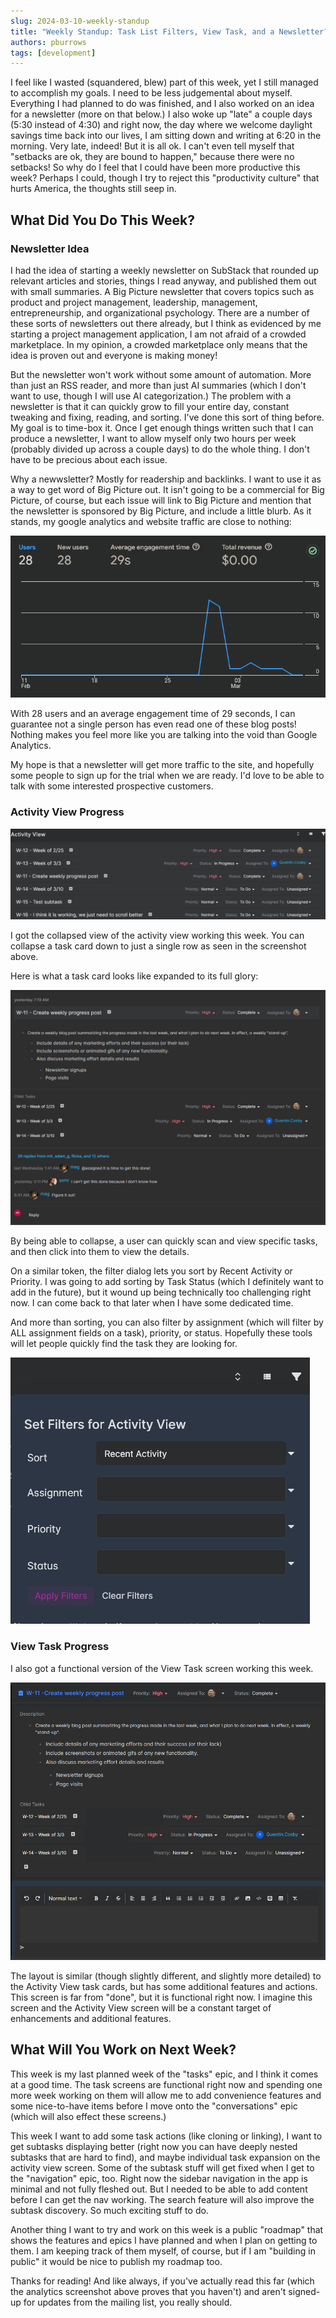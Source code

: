 ```yaml
---
slug: 2024-03-10-weekly-standup
title: "Weekly Standup: Task List Filters, View Task, and a Newsletter???"
authors: pburrows
tags: [development]
---
```


I feel like I wasted (squandered, blew) part of this week, yet I still managed to accomplish my goals. I need to be less judgemental about myself. Everything I had planned to do was finished, and I also worked on an idea for a newsletter (more on that below.) I also woke up "late" a couple days (5:30 instead of 4:30) and right now, the day where we welcome daylight savings time back into our lives, I am sitting down and writing at 6:20 in the morning. Very late, indeed! But it is all ok. I can't even tell myself that "setbacks are ok, they are bound to happen," because there were no setbacks! So why do I feel that I could have been more productive this week? Perhaps I could, though I try to reject this "productivity culture" that hurts America, the thoughts still seep in.

<!--truncate-->

## What Did You Do This Week?

### Newsletter Idea

I had the idea of starting a weekly newsletter on SubStack that rounded up relevant articles and stories, things I read anyway, and published them out with small summaries. A Big Picture newsletter that covers topics such as product and project management, leadership, management, entrepreneurship, and organizational psychology. There are a number of these sorts of newsletters out there already, but I think as evidenced by me starting a project management application, I am not afraid of a crowded marketplace. In my opinion, a crowded marketplace only means that the idea is proven out and everyone is making money! 

But the newsletter won't work without some amount of automation. More than just an RSS reader, and more than just AI summaries (which I don't want to use, though I will use AI categorization.) The problem with a newsletter is that it can quickly grow to fill your entire day, constant tweaking and fixing, reading, and sorting. I've done this sort of thing before. My goal is to time-box it. Once I get enough things written such that I can produce a newsletter, I want to allow myself only two hours per week (probably divided up across a couple days) to do the whole thing. I don't have to be precious about each issue.

Why a newwsletter? Mostly for readership and backlinks. I want to use it as a way to get word of Big Picture out. It isn't going to be a commercial for Big Picture, of course, but each issue will link to Big Picture and mention that the newsletter is sponsored by Big Picture, and include a little blurb. As it stands, my google analytics and website traffic are close to nothing:

![analytics](./analytics.png)

With 28 users and an average engagement time of 29 seconds, I can guarantee not a single person has even read one of these blog posts! Nothing makes you feel more like you are talking into the void than Google Analytics.

My hope is that a newsletter will get more traffic to the site, and hopefully some people to sign up for the trial when we are ready. I'd love to be able to talk with some interested prospective customers.

### Activity View Progress

![collapsed activity view](./collapsed-avtivity.png)

I got the collapsed view of the activity view working this week. You can collapse a task card down to just a single row as seen in the screenshot above.

Here is what a task card looks like expanded to its full glory:

![expanded card](./expanded-card.png)

By being able to collapse, a user can quickly scan and view specific tasks, and then click into them to view the details.

On a similar token, the filter dialog lets you sort by Recent Activity or Priority. I was going to add sorting by Task Status (which I definitely want to add in the future), but it wound up being technically too challenging right now. I can come back to that later when I have some dedicated time.

And more than sorting, you can also filter by assignment (which will filter by ALL assignment fields on a task), priority, or status. Hopefully these tools will let people quickly find the task they are looking for.

![filter screen](filter-screen.png)

### View Task Progress

I also got a functional version of the View Task screen working this week.

![view task](./view-task-screen.png)

The layout is similar (though slightly different, and slightly more detailed) to the Activity View task cards, but has some additional features and actions. This screen is far from "done", but it is functional right now. I imagine this screen and the Activity View screen will be a constant target of enhancements and additional features. 

## What Will You Work on Next Week?

This week is my last planned week of the "tasks" epic, and I think it comes at a good time. The task screens are functional right now and spending one more week working on them will allow me to add convenience features and some nice-to-have items before I move onto the "conversations" epic (which will also effect these screens.)

This week I want to add some task actions (like cloning or linking), I want to get subtasks displaying better (right now you can have deeply nested subtasks that are hard to find), and maybe individual task expansion on the activity view screen. Some of the subtask stuff will get fixed when I get to the "navigation" epic, too. Right now the sidebar navigation in the app is minimal and not fully fleshed out. But I needed to be able to add content before I can get the nav working. The search feature will also improve the subtask discovery. So much exciting stuff to do.

Another thing I want to try and work on this week is a public "roadmap" that shows the features and epics I have planned and when I plan on getting to them. I am keeping track of them myself, of course, but if I am "building in public" it would be nice to publish my roadmap too.

Thanks for reading! And like always, if you've actually read this far (which the analytics screenshot above proves that you haven't) and aren't signed-up for updates from the mailing list, you really should.
